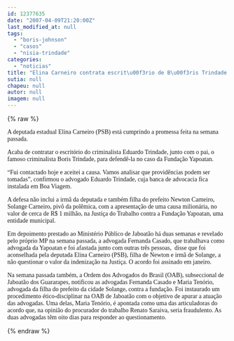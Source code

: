 ```yaml
---
id: 12377635
date: "2007-04-09T21:20:00Z"
last_modified_at: null
tags:
  - "boris-johnson"
  - "casos"
  - "nisia-trindade"
categories:
  - "noticias"
title: "Elina Carneiro contrata escrit\u00f3rio de B\u00f3ris Trindade para defend\u00ea-la no caso Yapoatan"
sutia: null
chapeu: null
autor: null
imagem: null
---
```

{% raw %}
<p><P><FONT face=Verdana>A deputada estadual Elina Carneiro (PSB) está cumprindo a promessa feita na semana passada.</FONT></P></p>
<p><P><FONT face=Verdana>Acaba de contratar o escritório do criminalista Eduardo Trindade, junto com o pai, o famoso criminalista Boris Trindade, para defendê-la no caso da Fundação Yapoatan. </FONT></P></p>
<p><P><FONT face=Verdana>“Fui contactado hoje e aceitei a causa. Vamos analisar que providências podem ser tomadas”, confirmou o advogado Eduardo Trindade, cuja banca de advocacia fica instalada em Boa Viagem.</FONT></P></p>
<p><P><FONT face=Verdana>A defesa não inclui a irmã da deputada e também filha do prefeito Newton Carneiro, Solange Carneiro, pivô da polêmica, com a apresentação de uma causa milionária, no valor de cerca de R$ 1 milhão, na Justiça do Trabalho contra a Fundação Yapoatan, uma entidade municipal.</FONT></P></p>
<p><P><FONT face=Verdana>Em depoimento prestado ao Ministério Público de Jaboatão há duas semanas e revelado pelo próprio MP na semana passada, a advogada Fernanda Casado, que trabalhava como advogada da Yapoatan e foi afastada junto com outras três pessoas,&nbsp; disse que foi aconselhada pela deputada Elina Carneiro (PSB), filha de Newton e irmã de Solange, a não questionar o valor da indenização na Justiça. O acordo foi assinado em janeiro.</FONT></P></p>
<p><P><FONT face=Verdana>Na semana passada também, a Ordem dos Advogados do Brasil (OAB), subseccional de Jaboatão dos Guararapes, notificou as advogadas Fernanda Casado e Maria Tenório, advogada da filha do prefeito da cidade Solange, contra a fundação. Foi instaurado um procedimento ético-disciplinar na OAB de Jaboatão com o objetivo de apurar a atuação das advogadas. Uma delas, Maria Tenório, é apontada como uma das articuladoras do acordo que, na opinião do procurador do trabalho Renato Saraiva, seria fraudulento. As duas advogadas têm oito dias para responder ao questionamento.</FONT></P> </p>
{% endraw %}